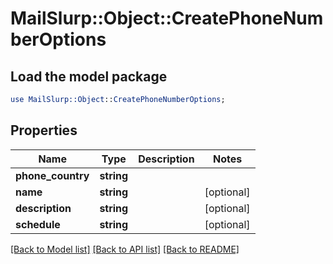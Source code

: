 # MailSlurp::Object::CreatePhoneNumberOptions

## Load the model package
```perl
use MailSlurp::Object::CreatePhoneNumberOptions;
```

## Properties
Name | Type | Description | Notes
------------ | ------------- | ------------- | -------------
**phone_country** | **string** |  | 
**name** | **string** |  | [optional] 
**description** | **string** |  | [optional] 
**schedule** | **string** |  | [optional] 

[[Back to Model list]](../README#documentation-for-models) [[Back to API list]](../README#documentation-for-api-endpoints) [[Back to README]](../README)


